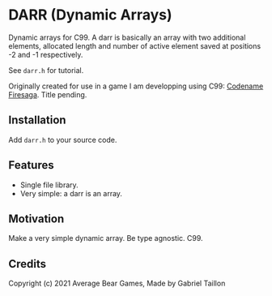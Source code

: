 # DARR (Dynamic Arrays) 

Dynamic arrays for C99. A darr is basically an array with two additional elements, allocated length and number of active element saved at positions -2 and -1 respectively. 

See ```darr.h``` for tutorial.

Originally created for use in a game I am developping using C99: [Codename Firesaga](https://gitlab.com/Gabinou/firesagamaker). Title pending. 

## Installation
Add ```darr.h``` to your source code.

## Features
- Single file library.
- Very simple: a darr is an array.

## Motivation
Make a very simple dynamic array. 
Be type agnostic.
C99.

## Credits
Copyright (c) 2021 Average Bear Games, Made by Gabriel Taillon
